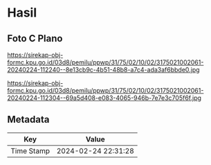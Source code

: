 # Hasil

## Foto C Plano

https://sirekap-obj-formc.kpu.go.id/03d8/pemilu/ppwp/31/75/02/10/02/3175021002061-20240224-112240--8e13cb9c-4b51-48b8-a7c4-ada3af6bbde0.jpg

https://sirekap-obj-formc.kpu.go.id/03d8/pemilu/ppwp/31/75/02/10/02/3175021002061-20240224-112304--69a5d408-e083-4065-946b-7e7e3c705f6f.jpg


## Metadata

| Key        | Value               |
| ---------- | ------------------- |
| Time Stamp | 2024-02-24 22:31:28 |



